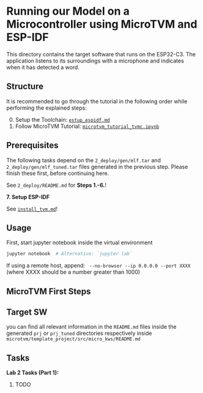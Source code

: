 # Running our Model on a Microcontroller using MicroTVM and ESP-IDF

This directory contains the target software that runs on the ESP32-C3. The application listens to its surroundings with a microphone and indicates when it has detected a word.

## Structure

It is recommended to go through the tutorial in the following order while performing the explained steps:

0. Setup the Toolchain: [`estup_espidf.md`](setup_espidf.md)
1. Follow MicroTVM Tutorial: [`microtvm_tutorial_tvmc.ipynb`](microtvm_tutorial_tvmc.ipynb)

## Prerequisites

The following tasks depend on the `2_deploy/gen/mlf.tar` and `2_deploy/gen/mlf_tuned.tar` files generated in the previous step. Please finish these first, before continuing here.

See `2_deploy/README.md` for **Steps 1.-6.**!

**7. Setup ESP-IDF**

See [`install_tvm.md`](install_tvm.md)!

## Usage

First, start jupyter notebook inside the virtual environment

```bash
jupyter notebook  # Alternative: `jupyter lab`
```

If using a remote host, append: ` --no-browser --ip 0.0.0.0 --port XXXX` (where XXXX should be a number greater than 1000)

## MicroTVM First Steps

## Target SW

you can find all relevant information in the `README.md` files inside the generated `prj` or `prj_tuned` directories respectively inside `microtvm/template_project/src/micro_kws/README.md`

## Tasks

**Lab 2 Tasks (Part 1):**

1. TODO